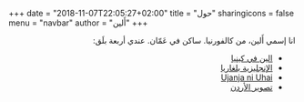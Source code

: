+++
date = "2018-11-07T22:05:27+02:00"
title = "حول"
sharingicons = false
menu = "navbar"
author = "أَلين"
+++

<p style='direction: rtl; text-align: right;'>
انا إسمي أَلين، من كالفورنيا. ساكن في عَمّان. عندي أربعة بلَق:
</p>

<ul style='direction: rtl; text-align: right;'>
  <li><a href='https://alaninkenya.org'>الين في كينيا</a></li>
  <li><a href='https://englishbulgaria.net'>الإنجليزية بلغاريا</a></li>
  <li><a href='https://mjanja.ch'>Ujanja ni Uhai</a></li>
  <li><a href='https://picturingjordan.com'>تصوير الأردن</a></li>
</ul>
